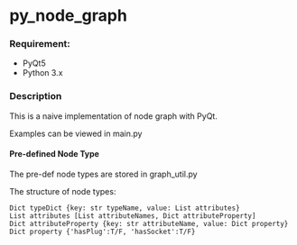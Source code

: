 # py_node_graph

### Requirement:

- PyQt5
- Python 3.x

### Description

This is a naive implementation of node graph with PyQt.

Examples can be viewed in main.py

#### Pre-defined Node Type

The pre-def node types are stored in graph_util.py

The structure of node types:

```
Dict typeDict {key: str typeName, value: List attributes}
List attributes [List attributeNames, Dict attributeProperty]
Dict attributeProperty {key: str attributeName, value: Dict property}
Dict property {'hasPlug':T/F, 'hasSocket':T/F}
```
